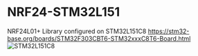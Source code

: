 # NRF24-STM32L151
NRF24L01+ Library configured on STM32L151C8
https://stm32-base.org/boards/STM32F303CBT6-STM32xxxC8T6-Board.html
![STM32L151C8](https://stm32-base.org/assets/img/boards/STM32F303CBT6_STM32xxxC8T6_Board-2.jpg)
